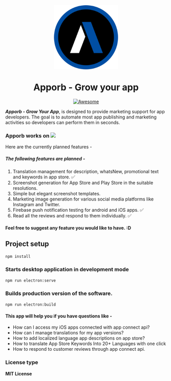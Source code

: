 <div align="center" style="width: 100%;">
<img align="center" style="width:200px" src="/public/icon.png"/>
</div>

<div align="center" style="width:100%">
  <h1 align="center">Apporb - Grow your app</h1>
</div>

<p align="center">
    <a href="https://github.com/sindresorhus/awesome-electron"><img alt="Awesome" src="https://cdn.rawgit.com/sindresorhus/awesome/d7305f38d29fed78fa85652e3a63e154dd8e8829/media/badge.svg"></a>
</p>


***Apporb - Grow Your App***, is designed to provide marketing support for app developers. The goal is to automate most app publishing and marketing activities so developers can perform them in seconds.

### Apporb works on <img src="https://www.nicepng.com/png/full/201-2015528_linux-logo-png.png" width="80">

Here are the currently planned features -



##### The following features are planned -
1. Translation management for description, whatsNew, promotional text and keywords in app store. :white_check_mark:
2. Screenshot generation for App Store and Play Store in the suitable resolutions.
3. Simple but elegant screenshot templates.
4. Marketing image generation for various social media platforms like Instagram and Twitter.
5. Firebase push notification testing for android and iOS apps. :white_check_mark:
6. Read all the reviews and respond to them individually. :white_check_mark:

#### Feel free to suggest any feature you would like to have. :D

## Project setup
```
npm install
```

### Starts desktop application in development mode
```
npm run electron:serve
```

### Builds production version of the software.
```
npm run electron:build
```
#### This app will help you if you have questions like -
- How can I access my iOS apps connected with app connect api?
- How can I manage translations for my app versions?
- How to add localized language app descriptions on app store?
- How to translate App Store Keywords Into 20+ Languages with one click
- How to respond to customer reviews through app connect api.


### License type
**MIT License**

